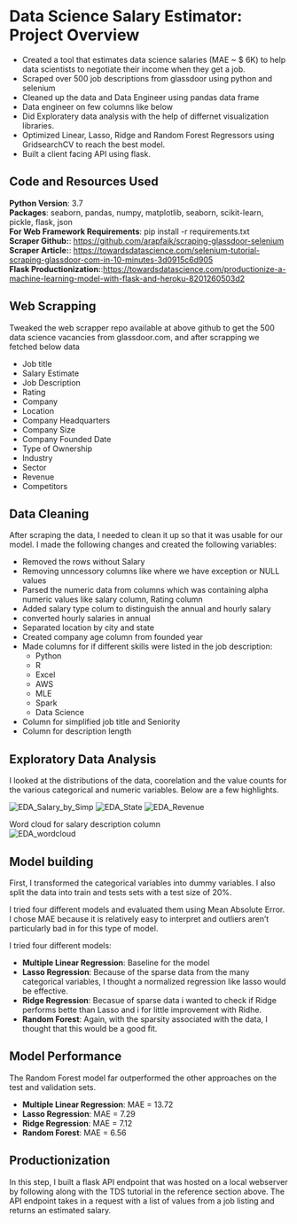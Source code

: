 # Data Science Salary Estimator: Project Overview  

- Created a tool that estimates data science salaries (MAE ~ $ 6K) to help data scientists to negotiate their income when they get a job.  
- Scraped over 500 job descriptions from glassdoor using python and selenium  
- Cleaned up the data and Data Engineer using pandas data frame 
- Data engineer on few columns like below
- Did Exploratery data analysis with the help of differnet visualization libraries.  
- Optimized Linear, Lasso, Ridge and Random Forest Regressors using GridsearchCV to reach the best model.  
- Built a client facing API using flask.  

## Code and Resources Used  

**Python Version**: 3.7  
**Packages**: seaborn, pandas, numpy, matplotlib, seaborn, scikit-learn, pickle, flask, json  
**For Web Framework Requirements**: pip install -r requirements.txt  
**Scraper Github:**:  https://github.com/arapfaik/scraping-glassdoor-selenium  
**Scraper Article:**: https://towardsdatascience.com/selenium-tutorial-scraping-glassdoor-com-in-10-minutes-3d0915c6d905  
**Flask Productionization:**:https://towardsdatascience.com/productionize-a-machine-learning-model-with-flask-and-heroku-8201260503d2  


## Web Scrapping

Tweaked the web scrapper repo available at above github to get the 500 data science vacancies from glassdoor.com, and after scrapping we fetched below data  

* Job title  
* Salary Estimate  
* Job Description  
* Rating  
* Company  
* Location  
* Company Headquarters  
* Company Size  
* Company Founded Date  
* Type of Ownership  
* Industry  
* Sector  
* Revenue  
* Competitors  


## Data Cleaning  

After scraping the data, I needed to clean it up so that it was usable for our model. I made the following changes and created the following variables:

* Removed the rows without Salary  
* Removing unncessory columns like where we have exception or NULL values  
* Parsed the numeric data from columns which was containing alpha numeric values like salary column, Rating column  
* Added salary type colum to distinguish the annual and hourly salary  
* converted hourly salaries in annual  
* Separated location by city and state  
* Created company age column from founded year  
* Made columns for if different skills were listed in the job description:  
    - Python
    - R
    - Excel
    - AWS
    - MLE
    - Spark
    - Data Science  
* Column for simplified job title and Seniority  
* Column for description length  



## Exploratory Data Analysis

I looked at the distributions of the data, coorelation and the value counts for the various categorical and numeric variables. Below are a few highlights.

![EDA_Salary_by_Simp](https://github.com/rmsharma5989/ds_salary_proj/blob/master/EDA_Salary_by_Simp.png)
![EDA_State](https://github.com/rmsharma5989/ds_salary_proj/blob/master/EDA_State.png)
![EDA_Revenue](https://github.com/rmsharma5989/ds_salary_proj/blob/master/EDA_Revenue.png)  

Word cloud for salary description column  
![EDA_wordcloud](https://github.com/rmsharma5989/ds_salary_proj/blob/master/EDA_wordcloud.png)  



## Model building

First, I transformed the categorical variables into dummy variables. I also split the data into train and tests sets with a test size of 20%.  

I tried four different models and evaluated them using Mean Absolute Error. I chose MAE because it is relatively easy to interpret and outliers aren’t particularly bad in for this type of model.  

I tried four different models:
*  **Multiple Linear Regression**: Baseline for the model
* **Lasso Regression**: Because of the sparse data from the many categorical variables, I thought a normalized regression like lasso would be effective.  
* **Ridge Regression**: Becasue of sparse data i wanted to check if Ridge performs bette than Lasso and i for little improvement with Ridhe.  
* **Random Forest**: Again, with the sparsity associated with the data, I thought that this would be a good fit.

## Model Performance  

The Random Forest model far outperformed the other approaches on the test and validation sets.  



* **Multiple Linear Regression**: MAE = 13.72  
* **Lasso Regression**: MAE = 7.29  
* **Ridge Regression**: MAE = 7.12  
* **Random Forest**: MAE = 6.56  



## Productionization  


In this step, I built a flask API endpoint that was hosted on a local webserver by following along with the TDS tutorial in the reference section above. The API endpoint takes in a request with a list of values from a job listing and returns an estimated salary.


